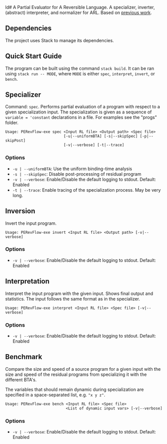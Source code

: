 ld# A Partial Evaluator for A Reversible Language.
A specializer, inverter, (abstract) interpreter, and normalizer for ARL.
Based on [previous work](https://dl.acm.org/doi/10.1145/3635800.3636967).

## Dependencies
The project uses Stack to manage its dependencies.

## Quick Start Guide
The program can be built using the command `stack build`.
It can be ran using `stack run -- MODE`, where `MODE` is either `spec`, `interpret`, `invert`, or `bench`.

## Specializer
Command: `spec`.
Performs partial evaluation of a program with respect to a given specialization input.
The specialization is given as a sequence of `variable = 'constant` declarations in a file.
For examples see the "progs" folder.

    Usage: PERevFlow-exe spec <Input RL file> <Output path> <Spec file>
                              [-u|--uniformBTA] [-s|--skipSpec] [-p|--skipPost]
                              [-v|--verbose] [-t|--trace]

### Options
 - `-u | --uniformBTA`: Use the uniform binding-time analysis
 - `-s | --skipSpec`: Disable post-processing of residual program
 - `-v | --verbose`: Enable/Disable the default logging to stdout. Default: Enabled
 - `-t | --trace`: Enable tracing of the specialization process. May be very long.

## Inversion
Invert the input program.

    Usage: PERevFlow-exe invert <Input RL file> <Output path> [-v|--verbose]

### Options
 - `-v | --verbose`: Enable/Disable the default logging to stdout. Default: Enabled

## Interpretation
Interpret the input program with the given input.
Shows final output and statistics.
The input follows the same format as in the specializer.

    Usage: PERevFlow-exe interpret <Input RL file> <Spec file> [-v|--verbose]

### Options
 - `-v | --verbose`: Enable/Disable the default logging to stdout. Default: Enabled

## Benchmark
Compare the size and speed of a source program for a given input with the size and speed of the residual programs from specializing it with the different BTA's.

The variables that should remain dynamic during specialization are specified in a space-separated list, e.g. `"x y z"`.

    Usage: PERevFlow-exe bench <Input RL file> <Spec file>
                               <List of dynamic input vars> [-v|--verbose]

### Options
 - `-v | --verbose`: Enable/Disable the default logging to stdout. Default: Enabled
